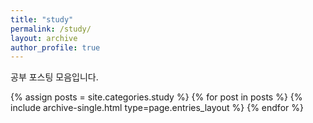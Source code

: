 ```yaml
---
title: "study"
permalink: /study/
layout: archive
author_profile: true
---
```

공부 포스팅 모음입니다.

{% assign posts = site.categories.study %}
{% for post in posts %} {% include archive-single.html type=page.entries_layout %} {% endfor %}
